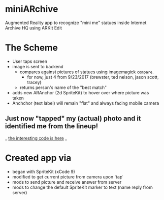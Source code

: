 # miniARchive
Augmented Reality app to recognize "mini me" statues inside Internet Archive HQ using ARKit Edit

# The Scheme
- User taps screen
- image is sent to backend
  - compares against pictures of statues using imagemagick `compare`.
    - for now, just 4 from 9/23/2017 (brewster, ted nelson, jason scott, tracey) 
  - returns person's name of the "best match"
- adds new ARAnchor (2d SpriteKit) to hover over where picture was taken
- Anchchor (text label) will remain "flat" and always facing mobile camera

## Just now "tapped" my (actual) photo and it identified me from the lineup!

_ [the interesting code is here](miniARchive/Scene.swift) _

# Created app via
- began with SpriteKit (xCode 9)
- modified to get current picture from camera upon 'tap'
- mods to send picture and receive answer from server
- mods to change the default SpriteKit marker to text (name reply from server)
